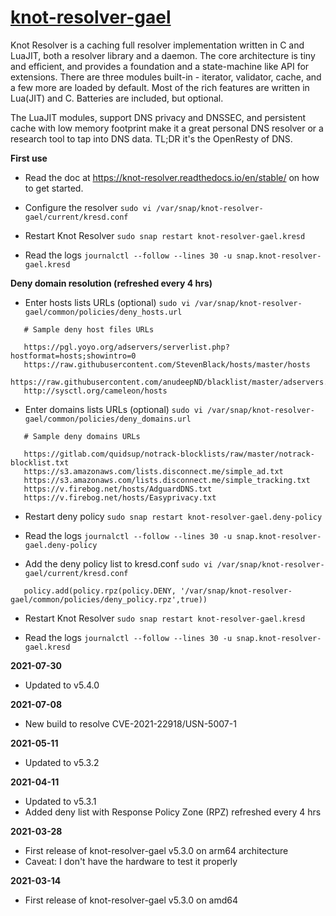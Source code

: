 # [knot-resolver-gael](https://snapcraft.io/knot-resolver-gael)

Knot Resolver is a caching full resolver implementation written in C and LuaJIT, both a resolver library and a daemon. The core architecture is tiny and efficient, and provides a foundation and a state-machine like API for extensions. There are three modules built-in - iterator, validator, cache, and a few more are loaded by default. Most of the rich features are written in Lua(JIT) and C. Batteries are included, but optional.

The LuaJIT modules, support DNS privacy and DNSSEC, and persistent cache with low memory footprint make it a great personal DNS resolver or a research tool to tap into DNS data. TL;DR it's the OpenResty of DNS.

**First use**

* Read the doc at https://knot-resolver.readthedocs.io/en/stable/ on how to get started.

* Configure the resolver
`sudo vi /var/snap/knot-resolver-gael/current/kresd.conf`

* Restart Knot Resolver
`sudo snap restart knot-resolver-gael.kresd`

* Read the logs
`journalctl --follow --lines 30 -u snap.knot-resolver-gael.kresd`

**Deny domain resolution (refreshed every 4 hrs)**

* Enter hosts lists URLs (optional)
`sudo vi /var/snap/knot-resolver-gael/common/policies/deny_hosts.url`

```
   # Sample deny host files URLs
   
   https://pgl.yoyo.org/adservers/serverlist.php?hostformat=hosts;showintro=0
   https://raw.githubusercontent.com/StevenBlack/hosts/master/hosts
   https://raw.githubusercontent.com/anudeepND/blacklist/master/adservers.txt
   http://sysctl.org/cameleon/hosts
```

* Enter domains lists URLs (optional)
`sudo vi /var/snap/knot-resolver-gael/common/policies/deny_domains.url`

```
   # Sample deny domains URLs
   
   https://gitlab.com/quidsup/notrack-blocklists/raw/master/notrack-blocklist.txt
   https://s3.amazonaws.com/lists.disconnect.me/simple_ad.txt
   https://s3.amazonaws.com/lists.disconnect.me/simple_tracking.txt
   https://v.firebog.net/hosts/AdguardDNS.txt
   https://v.firebog.net/hosts/Easyprivacy.txt
```

* Restart deny policy
`sudo snap restart knot-resolver-gael.deny-policy`

* Read the logs
`journalctl --follow --lines 30 -u snap.knot-resolver-gael.deny-policy`

* Add the deny policy list to kresd.conf
`sudo vi /var/snap/knot-resolver-gael/current/kresd.conf`

```
   policy.add(policy.rpz(policy.DENY, '/var/snap/knot-resolver-gael/common/policies/deny_policy.rpz',true))
```

* Restart Knot Resolver
`sudo snap restart knot-resolver-gael.kresd`

* Read the logs
`journalctl --follow --lines 30 -u snap.knot-resolver-gael.kresd`

**2021-07-30**

* Updated to v5.4.0

**2021-07-08**

* New build to resolve CVE-2021-22918/USN-5007-1

**2021-05-11**

* Updated to v5.3.2

**2021-04-11**

* Updated to v5.3.1
* Added deny list with Response Policy Zone (RPZ) refreshed every 4 hrs

**2021-03-28**

* First release of knot-resolver-gael v5.3.0 on arm64 architecture
* Caveat: I don't have the hardware to test it properly

**2021-03-14**

* First release of knot-resolver-gael v5.3.0 on amd64
